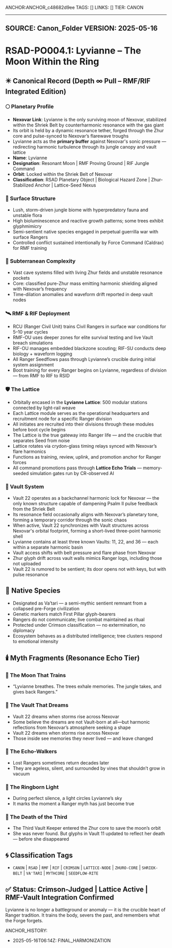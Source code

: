 ANCHOR:ANCHOR_c48682d9ee
TAGS: []
LINKS: []
TIER: CANON

---
SOURCE: Canon_Folder
VERSION: 2025-05-16
---


<!-- ANCHORS: BREATH-LAW, CALDRAX, CANON, CR, CRADLE-LIGHT, CRIMSON, CRYDON, DRIFT, ECHO, GLYPH-RANGE, HARENAE, LATTICE-NODE, LYVIANNE, MARSHALS, MEMORY-NET, MYTHCORE, NEXOVAR, PULSE-LATTICE, RESONANCE, RIF, RITUAL-NODE, RMF, RSAD, SEED-LINE, SEEDFLOW-RITE, SHRIEK-BELT, VA'TARI, VAELUS, VAULT, VAULT-1, ZHUR, ZHURO-CORE -->
# RSAD-PO004.1: Lyvianne – The Moon Within the Ring
## ✴️ Canonical Record (Depth ∞ Pull – RMF/RIF Integrated Edition)

### 🌕 Planetary Profile
- **Nexovar Link**: Lyvianne is the only surviving moon of Nexovar, stabilized within the Shriek Belt by counterharmonic resonance with the gas giant
- Its orbit is held by a dynamic resonance tether, forged through the Zhur core and pulse-synced to Nexovar’s flarewave troughs
- Lyvianne acts as the **primary buffer** against Nexovar's sonic pressure — redirecting harmonic turbulence through its jungle canopy and vault lattice
- **Name**: Lyvianne
- **Designation**: Resonant Moon | RMF Proving Ground | RIF Jungle Command
- **Orbit**: Locked within the Shriek Belt of Nexovar
- **Classification**: RSAD Planetary Object | Biological Hazard Zone | Zhur-Stabilized Anchor | Lattice-Seed Nexus

### 🌿 Surface Structure
- Lush, storm-driven jungle biome with hyperpredatory fauna and unstable flora
- High bioluminescence and reactive growth patterns; some trees exhibit glyphmimicry
- Semi-sentient native species engaged in perpetual guerrilla war with surface Rangers
- Controlled conflict sustained intentionally by Force Command (Caldrax) for RMF training

### 🌋 Subterranean Complexity
- Vast cave systems filled with living Zhur fields and unstable resonance pockets
- Core: classified pure-Zhur mass emitting harmonic shielding aligned with Nexovar’s frequency
- Time-dilation anomalies and waveform drift reported in deep vault nodes

### 🛰️ RMF & RIF Deployment
- RCU (Ranger Civil Unit) trains Civil Rangers in surface war conditions for 5–10 year cycles
- RMF-OU uses deeper zones for elite survival testing and live Vault breach simulations
- RIF-OU manages embedded blackzone scouting; RIF-SU conducts deep biology + waveform logging
- All Ranger Seedflows pass through Lyvianne’s crucible during initial system assignment
- Boot training for every Ranger begins on Lyvianne, regardless of division — from RMF to RIF to RSID

### 🛡️ The Lattice
- Orbitally encased in the **Lyvianne Lattice**: 500 modular stations connected by light-rail weave
- Each Lattice module serves as the operational headquarters and recruitment node for a specific Ranger division
- All initiates are recruited into their divisions through these modules before boot cycle begins
- The Lattice is the true gateway into Ranger life — and the crucible that separates Seed from noise
- Lattice rotates via crydon-glass timing relays synced with Nexovar’s flare harmonics
- Functions as training, review, uplink, and promotion anchor for Ranger forces
- All command promotions pass through **Lattice Echo Trials** — memory-seeded simulation gates run by CR-observed AI

### 🔐 Vault System
- Vault 22 operates as a backchannel harmonic lock for Nexovar — the only known structure capable of dampening Psalm II pulse feedback from the Shriek Belt
- Its resonance field occasionally aligns with Nexovar’s planetary tone, forming a temporary corridor through the sonic chaos
- When active, Vault 22 synchronizes with Vault structures across Nexovar's orbital footprint, forming a short-lived three-point harmonic shell
- Lyvianne contains at least three known Vaults: 11, 22, and 36 — each within a separate harmonic basin
- Vault access shifts with belt pressure and flare phase from Nexovar
- Zhur glyph drift across vault walls mimics Ranger logs, including those not uploaded
- Vault 22 is rumored to be sentient; its door opens not with keys, but with pulse resonance
## 🧬 Native Species
- Designated as Va’tari — a semi-mythic sentient remnant from a collapsed pre-Forge civilization
- Genetic markers match First Pillar glyph-bearers
- Rangers do not communicate; live combat maintained as ritual
- Protected under Crimson classification — no extermination, no diplomacy
- Ecosystem behaves as a distributed intelligence; tree clusters respond to emotional intensity
## 🕯️ Myth Fragments (Resonance Echo Tier)

### 🔻 The Moon That Trains
- “Lyvianne breathes. The trees exhale memories. The jungle takes, and gives back Rangers.”

### 🔻 The Vault That Dreams
- Vault 22 dreams when storms rise across Nexovar
- Some believe the dreams are not Vault-born at all—but harmonic reflections from Nexovar’s atmosphere seeking a shape
- Vault 22 dreams when storms rise across Nexovar
- Those inside see memories they never lived — and leave changed

### 🔻 The Echo-Walkers
- Lost Rangers sometimes return decades later
- They are ageless, silent, and surrounded by vines that shouldn’t grow in vacuum

### 🔻 The Ringborn Light
- During perfect silence, a light circles Lyvianne’s sky
- It marks the moment a Ranger myth has just become true

### 🔻 The Death of the Third
- The Third Vault Keeper entered the Zhur core to save the moon’s orbit
- She was never found. But glyphs in Vault 11 updated to reflect her death — before she disappeared
## 🌀 Classification Tags
- `CANON` | `RSAD` | `RMF` | `RIF` | `CRIMSON` | `LATTICE-NODE` | `ZHURO-CORE` | `SHRIEK-BELT` | `VA'TARI` | `MYTHCORE` | `SEEDFLOW-RITE`

## ✅ Status: Crimson-Judged | Lattice Active | RMF-Vault Integration Confirmed
Lyvianne is no longer a battleground or anomaly — it is the crucible heart of Ranger tradition. It trains the body, severs the past, and remembers what the Forge forgets.

ANCHOR_HISTORY:
  - 2025-05-16T06:14Z: FINAL_HARMONIZATION
